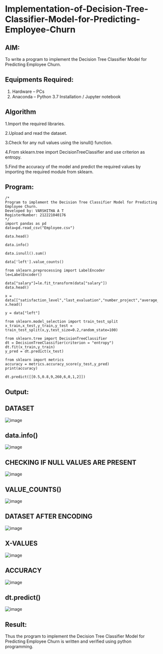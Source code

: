 # Implementation-of-Decision-Tree-Classifier-Model-for-Predicting-Employee-Churn

## AIM:
To write a program to implement the Decision Tree Classifier Model for Predicting Employee Churn.

## Equipments Required:
1. Hardware – PCs
2. Anaconda – Python 3.7 Installation / Jupyter notebook

## Algorithm
1.Import the required libraries.

2.Upload and read the dataset.

3.Check for any null values using the isnull() function.

4.From sklearn.tree import DecisionTreeClassifier and use criterion as entropy.

5.Find the accuracy of the model and predict the required values by importing the required module from sklearn.

## Program:
```
/*
Program to implement the Decision Tree Classifier Model for Predicting Employee Churn.
Developed by: VARSHITHA A T
RegisterNumber: 212221040176
*/
import pandas as pd
data=pd.read_csv("Employee.csv")

data.head()

data.info()

data.isnull().sum()

data['left'].value_counts()

from sklearn.preprocessing import LabelEncoder
le=LabelEncoder()

data["salary"]=le.fit_transform(data["salary"])
data.head()

x = data[["satisfaction_level","last_evaluation","number_project","average_montly_hours","time_spend_company","Work_accident","promotion_last_5years","salary"]]
x.head()

y = data["left"]

from sklearn.model_selection import train_test_split
x_train,x_test,y_train,y_test = train_test_split(x,y,test_size=0.2,random_state=100)

from sklearn.tree import DecisionTreeClassifier
dt = DecisionTreeClassifier(criterion = "entropy")
dt.fit(x_train,y_train)
y_pred = dt.predict(x_test)

from sklearn import metrics
accuracy = metrics.accuracy_score(y_test,y_pred)
print(accuracy)

dt.predict([[0.5,0.8,9,260,6,0,1,2]])
```

## Output:
## DATASET
![image](https://github.com/varshithathirumalachari/Implementation-of-Decision-Tree-Classifier-Model-for-Predicting-Employee-Churn/assets/131793193/884bb491-a7f3-4979-8fb3-2e5592f5613e)
## data.info()
![image](https://github.com/varshithathirumalachari/Implementation-of-Decision-Tree-Classifier-Model-for-Predicting-Employee-Churn/assets/131793193/24c8bfc1-a65c-48fa-814d-f1b9c714e29d)
## CHECKING IF NULL VALUES ARE PRESENT
![image](https://github.com/varshithathirumalachari/Implementation-of-Decision-Tree-Classifier-Model-for-Predicting-Employee-Churn/assets/131793193/8b2f0cf2-f0d8-4c04-ac70-0e60ca545bc8)
## VALUE_COUNTS()
![image](https://github.com/varshithathirumalachari/Implementation-of-Decision-Tree-Classifier-Model-for-Predicting-Employee-Churn/assets/131793193/d4ddc1e8-6ba9-4547-8f84-1e684914c834)
## DATASET AFTER ENCODING
![image](https://github.com/varshithathirumalachari/Implementation-of-Decision-Tree-Classifier-Model-for-Predicting-Employee-Churn/assets/131793193/4e30197b-f044-41cc-b1e7-0b242ab48e25)
## X-VALUES
![image](https://github.com/varshithathirumalachari/Implementation-of-Decision-Tree-Classifier-Model-for-Predicting-Employee-Churn/assets/131793193/1163489a-7ff8-42fd-acc0-2ae3e0f62fb1)
## ACCURACY
![image](https://github.com/varshithathirumalachari/Implementation-of-Decision-Tree-Classifier-Model-for-Predicting-Employee-Churn/assets/131793193/3253cd2f-a5d0-4551-ab02-1d8fd10c88cc)
## dt.predict()
![image](https://github.com/varshithathirumalachari/Implementation-of-Decision-Tree-Classifier-Model-for-Predicting-Employee-Churn/assets/131793193/9124e39e-f90a-4ba8-931a-d32754625eb2)

## Result:
Thus the program to implement the  Decision Tree Classifier Model for Predicting Employee Churn is written and verified using python programming.
